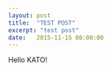 ```yaml
---
layout: post
title:  "TEST POST"
excerpt: "test post"
date:   2015-11-15 00:00:00
---
```


Hello KATO!

